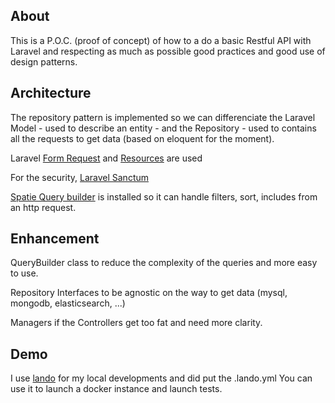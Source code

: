 ## About

This is a P.O.C. (proof of concept) of how to a do a basic Restful API with Laravel and respecting
as much as possible good practices and good use of design patterns.

## Architecture

The repository pattern is implemented so we can differenciate the Laravel Model - used 
to describe an entity - and the Repository - used to contains all the requests to get data 
(based on eloquent for the moment).

Laravel [Form Request](https://laravel.com/docs/9.x/validation#form-request-validation) 
and [Resources](https://laravel.com/docs/9.x/eloquent-resources#main-content) are used

For the security, [Laravel Sanctum](https://laravel.com/docs/9.x/sanctum)

[Spatie Query builder](https://github.com/spatie/laravel-query-builder) is installed so it can 
handle filters, sort, includes from an http request.

## Enhancement

QueryBuilder class to reduce the complexity of the queries and more easy to use.

Repository Interfaces to be agnostic on the way to get data (mysql, mongodb, elasticsearch, ...)

Managers if the Controllers get too fat and need more clarity.

## Demo
I use [lando](https://docs.lando.dev/) for my local developments and did put the .lando.yml
You can use it to launch a docker instance and launch tests.
